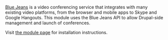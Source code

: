 [Blue Jeans](http://bluejeans.com) is a video conferencing service that integrates with many existing video platforms, from the browser and mobile apps to Skype and Google Hangouts. This module uses the Blue Jeans API to allow Drupal-side management and launch of conferences.

Visit [the module page](https://drupal.org/project/bluejeans) for installation instructions.
